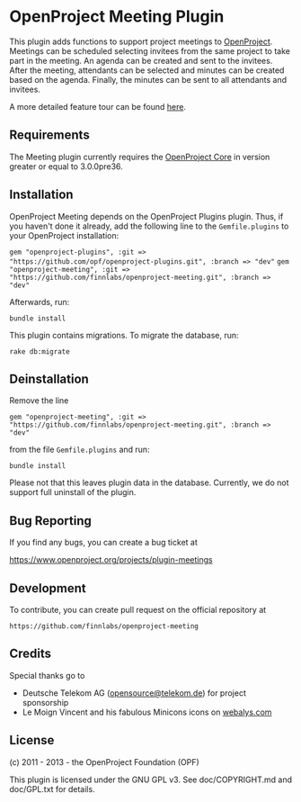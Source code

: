 OpenProject Meeting Plugin
==========================

This plugin adds functions to support project meetings to
[OpenProject](https://www.openproject.org). Meetings
can be scheduled selecting invitees from the same project to take
part in the meeting. An agenda can be created and sent to the invitees.
After the meeting, attendants can be selected and minutes can be
created based on the agenda. Finally, the minutes can be sent to
all attendants and invitees.

A more detailed feature tour can be found [here](https://www.openproject.org/projects/openproject/wiki/Meetings).

Requirements
------------

The Meeting plugin currently requires the [OpenProject Core](https://github.com/opf/openproject/) in
version greater or equal to 3.0.0pre36.


Installation
------------

OpenProject Meeting depends on the OpenProject Plugins plugin. Thus, if you haven't done
it already, add the following line to the `Gemfile.plugins` to your OpenProject installation:

`gem "openproject-plugins", :git => "https://github.com/opf/openproject-plugins.git", :branch => "dev"`
`gem "openproject-meeting", :git => "https://github.com/finnlabs/openproject-meeting.git", :branch => "dev"`

Afterwards, run:

`bundle install`

This plugin contains migrations. To migrate the database, run:

`rake db:migrate`

Deinstallation
--------------

Remove the line

`gem "openproject-meeting", :git => "https://github.com/finnlabs/openproject-meeting.git", :branch => "dev"`

from the file `Gemfile.plugins` and run:

`bundle install`

Please not that this leaves plugin data in the database. Currently, we do not
support full uninstall of the plugin.

Bug Reporting
-------------

If you find any bugs, you can create a bug ticket at

https://www.openproject.org/projects/plugin-meetings

Development
-----------

To contribute, you can create pull request on the official repository at

`https://github.com/finnlabs/openproject-meeting`

Credits
-------

Special thanks go to

* Deutsche Telekom AG (opensource@telekom.de) for project sponsorship
* Le Moign Vincent and his fabulous Minicons icons on [webalys.com](http://www.webalys.com/minicons/icons-free-pack.php)

License
-------

(c) 2011 - 2013 - the OpenProject Foundation (OPF)

This plugin is licensed under the GNU GPL v3. See doc/COPYRIGHT.md and
doc/GPL.txt for details.
